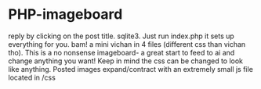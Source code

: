 # PHP-imageboard


reply by clicking on the post title. sqlite3. Just run index.php it sets up everything for you. bam! a mini vichan in 4 files (different css than vichan tho). This is a no nonsense imageboard- a great start to feed to ai and change anything you want! Keep in mind the css can be changed to look like anything. Posted images expand/contract with an extremely small js file located in /css 
